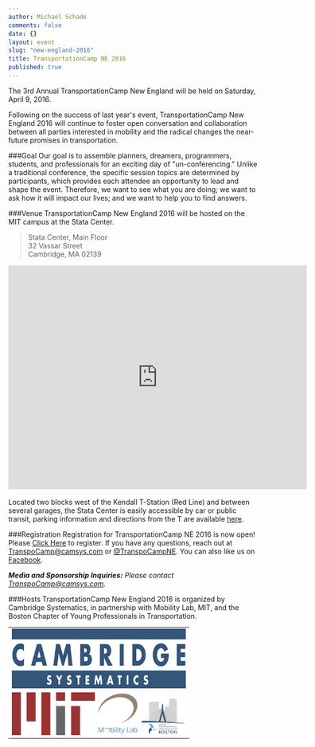 ```yaml
---
author: Michael Schade
comments: false
date: {}
layout: event
slug: "new-england-2016"
title: TransportationCamp NE 2016 
published: true
---
```

The 3rd Annual TransportationCamp New England will be held on Saturday, April 9, 2016.

Following on the success of last year's event, TransportationCamp New England 2016 will continue to foster open conversation and collaboration between all parties interested in mobility and the radical changes the near-future promises in transportation.

###Goal
Our goal is to assemble planners, dreamers, programmers, students, and professionals for an exciting day of "un-conferencing." Unlike a traditional conference, the specific session topics are determined by participants, which provides each attendee an opportunity to lead and shape the event. Therefore, we want to see what you are doing; we want to ask how it will impact our lives; and we want to help you to find answers.

###Venue
TransportationCamp New England 2016 will be hosted on the MIT campus at the Stata Center.

> Stata Center, Main Floor<br>
> 32 Vassar Street<br>
> Cambridge, MA 02139 

<iframe src="https://www.google.com/maps/embed?pb=!1m18!1m12!1m3!1d2948.103113345732!2d-71.09250915653865!3d42.361641718433624!2m3!1f0!2f0!3f0!3m2!1i1024!2i768!4f13.1!3m3!1m2!1s0x89e370a95d3025a9%3A0xb1de557289ff6bbe!2sRay+and+Maria+Stata+Center%2C+Cambridge%2C+MA+02142!5e0!3m2!1sen!2sus!4v1452117338124" width="600" height="450" frameborder="0" style="border:0" allowfullscreen></iframe>

Located two blocks west of the Kendall T-Station (Red Line) and between several garages, the Stata Center is easily accessible by car or public transit, parking information and directions from the T are available [here](http://www.gbcacm.org/venues/cambridge/mit-building-32-stata-center.html).

###Registration
Registration for TransportationCamp NE 2016 is now open! Please [Click Here](https://www.eventbrite.com/e/transportationcamp-new-england-2016-tickets-19296075080) to register. If you have any questions, reach out at <TranspoCamp@camsys.com> or [@TranspoCampNE](https://twitter.com/TranspoCampNE). You can also like us on [Facebook](https://www.facebook.com/pages/TransportationCamp-New-England/219391578269518).

_**Media and Sponsorship Inquiries:** Please contact <TranspoCamp@camsys.com>._

###Hosts
TransportationCamp New England 2016 is organized by Cambridge Systematics, in partnership with Mobility Lab, MIT, and the Boston Chapter of Young Professionals in Transportation.

<table align="center">
<tr><td style="vertical-align: center;"><a href="http://www.camsys.com/"><img src="hosts/organizer_cs.png" height="120" width="350" alt="Cambridge Systematics"></a></td></tr>
<tr>
<td style="vertical-align: center;"><a href="http://web.mit.edu/"><img src="hosts/organizer_mit.png" height="86" width="167" alt="YPT New York City"></a>
<a href="http://mobilitylab.org/"><img src="hosts/organizer_mobilitylab.png" height="86" width="86" alt="Mobility Labs"></a>
<a href="http://www.yptboston.org/"><img src="hosts/organizer_ypt.png" height="86" width="86" alt="YPT"></a>
</tr>
</table>

<style type="text/css">
li {padding-bottom: 0;}
li p {margin-bottom: 0;}
img.biopic {float:right; margin-left: 0.5em;}
</style>
